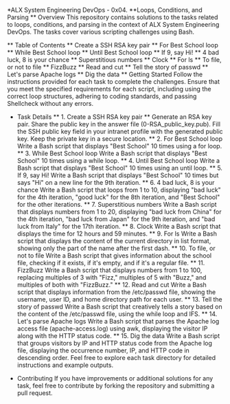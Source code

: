 *ALX System Engineering DevOps - 0x04. 
**Loops, Conditions, and Parsing
** Overview
This repository contains solutions to the tasks related to loops, conditions, and parsing in the context of ALX System Engineering DevOps. The tasks cover various scripting challenges using Bash.

** Table of Contents
** Create a SSH RSA key pair
** For Best School loop
** While Best School loop
** Until Best School loop
** If 9, say Hi!
** 4 bad luck, 8 is your chance
** Superstitious numbers
** Clock
** For ls
** To file, or not to file
** FizzBuzz
** Read and cut
** Tell the story of passwd
** Let's parse Apache logs
** Dig the data
** Getting Started
Follow the instructions provided for each task to complete the challenges. Ensure that you meet the specified requirements for each script, including using the correct loop structures, adhering to coding standards, and passing Shellcheck without any errors.

* Task Details
** 1. Create a SSH RSA key pair <a name="task-0"></a>
** Generate an RSA key pair.
Share the public key in the answer file (0-RSA_public_key.pub).
Fill the SSH public key field in your intranet profile with the generated public key.
Keep the private key in a secure location.
** 2. For Best School loop <a name="task-1"></a>
Write a Bash script that displays "Best School" 10 times using a for loop.
** 3. While Best School loop <a name="task-2"></a>
Write a Bash script that displays "Best School" 10 times using a while loop.
** 4. Until Best School loop <a name="task-3"></a>
Write a Bash script that displays "Best School" 10 times using an until loop.
** 5. If 9, say Hi! <a name="task-4"></a>
Write a Bash script that displays "Best School" 10 times but says "Hi" on a new line for the 9th iteration.
** 6. 4 bad luck, 8 is your chance <a name="task-5"></a>
Write a Bash script that loops from 1 to 10, displaying "bad luck" for the 4th iteration, "good luck" for the 8th iteration, and "Best School" for the other iterations.
** 7. Superstitious numbers <a name="task-6"></a>
Write a Bash script that displays numbers from 1 to 20, displaying "bad luck from China" for the 4th iteration, "bad luck from Japan" for the 9th iteration, and "bad luck from Italy" for the 17th iteration.
** 8. Clock <a name="task-7"></a>
Write a Bash script that displays the time for 12 hours and 59 minutes.
** 9. For ls <a name="task-8"></a>
Write a Bash script that displays the content of the current directory in list format, showing only the part of the name after the first dash.
** 10. To file, or not to file <a name="task-9"></a>
Write a Bash script that gives information about the school file, checking if it exists, if it's empty, and if it's a regular file.
** 11. FizzBuzz <a name="task-10"></a>
Write a Bash script that displays numbers from 1 to 100, replacing multiples of 3 with "Fizz," multiples of 5 with "Buzz," and multiples of both with "FizzBuzz."
** 12. Read and cut <a name="task-11"></a>
Write a Bash script that displays information from the /etc/passwd file, showing the username, user ID, and home directory path for each user.
** 13. Tell the story of passwd <a name="task-12"></a>
Write a Bash script that creatively tells a story based on the content of the /etc/passwd file, using the while loop and IFS.
** 14. Let's parse Apache logs <a name="task-13"></a>
Write a Bash script that parses the Apache log access file (apache-access.log) using awk, displaying the visitor IP along with the HTTP status code.
** 15. Dig the data <a name="task-14"></a>
Write a Bash script that groups visitors by IP and HTTP status code from the Apache log file, displaying the occurrence number, IP, and HTTP code in descending order.
Feel free to explore each task directory for detailed instructions and example outputs.

* Contributing
If you have improvements or additional solutions for any task, feel free to contribute by forking the repository and submitting a pull request.
